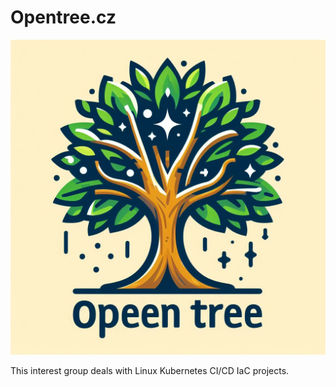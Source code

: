# Opentree.cz

![img/opentreeczlogo.jpeg](img/opentreeczlogo.jpeg)

This interest group deals with Linux Kubernetes CI/CD IaC projects.
